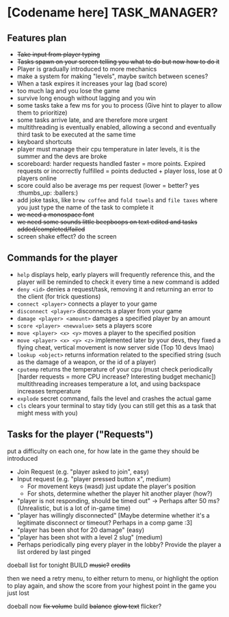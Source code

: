 # [Codename here] TASK_MANAGER?

## Features plan

- ~~Take input from player typing~~
- ~~Tasks spawn on your screen telling you what to do but now how to do it~~
- Player is gradually introduced to more mechanics
- make a system for making "levels", maybe switch between scenes?
- When a task expires it increases your lag (bad score)
- too much lag and you lose the game
- survive long enough without lagging and you win
- some tasks take a few ms for you to process (Give hint to player to allow them to prioritize)
- some tasks arrive late, and are therefore more urgent
- multithreading is eventually enabled, allowing a second and eventually third task to be executed at the same time
- keyboard shortcuts
- player must manage their cpu temperature in later levels, it is the summer and the devs are broke
- scoreboard: harder requests handled faster = more points. Expired requests or incorrectly fulfilled = points deducted + player loss, lose at 0 players online
- score could also be average ms per request (lower = better? yes :thumbs_up: :ballers:)
- add joke tasks, like `brew coffee` and `fold towels` and `file taxes` where you just type the name of the task to complete it
- ~~we need a monospace font~~
- ~~we need some sounds little beepboops on text edited and tasks added/completed/failed~~
- screen shake effect? do the screen

## Commands for the player
- `help` displays help, early players will frequently reference this, and the player will be reminded to check it every time a new command is added
- `deny <id>` denies a request/task, removing it and returning an error to the client (for trick questions)
- `connect <player>` connects a player to your game
- `disconnect <player>` disconnects a player from your game 
- `damage <player> <amount>` damages a specified player by an amount
- `score <player> <newvalue>` sets a players score
- `move <player> <x> <y>` moves a player to the specified position
- `move <player> <x> <y> <z>` implemented later by your devs, they fixed a flying cheat, vertical movement is now server side (Top 10 devs lmao)
- `lookup <object>` returns information related to the specified string (such as the damage of a weapon, or the id of a player)
- `cputemp` returns the temperature of your cpu (must check periodically [harder requests = more CPU increase? Interesting budget mechanic])
multithreading increases temperature a lot, and using backspace increases temperature
- `explode` secret command, fails the level and crashes the actual game
- `cls` clears your terminal to stay tidy (you can still get this as a task that might mess with you)

## Tasks for the player ("Requests")
put a difficulty on each one, for how late in the game they should be introduced
- Join Request (e.g. "player asked to join", easy)
- Input request (e.g. "player pressed button x", medium)
    - For movement keys (wasd) just update the player's position
    - For shots, determine whether the player hit another player (how?)
- "player is not responding, should be timed out" -> Perhaps after 50 ms? (Unrealistic, but is a lot of in-game time)
- "player has willingly disconnected" [Maybe determine whether it's a legitimate disconnect or timeout? Perhaps in a comp game :3]
- "player has been shot for 20 damage" (easy)
- "player has been shot with a level 2 slug" (medium)
- Perhaps periodically ping every player in the lobby? Provide the player a list ordered by last pinged

doeball list for tonight
BUILD
~~music?~~
~~credits~~

then we need a retry menu, to either return to menu, or highlight the option to play again, and show the score from
your highest point in the game you just lost

doeball now
~~fix volume~~
build
~~balance~~
~~glow text~~
flicker?
